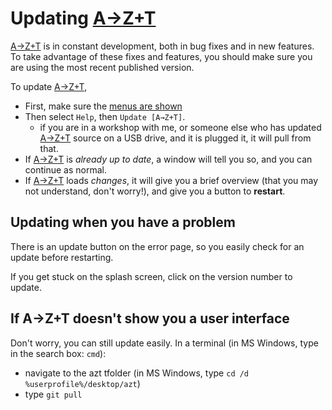 # Updating [A→Z+T]

[A→Z+T] is in constant development, both in bug fixes and in new features. To take advantage of these fixes and features, you should make sure you are using the most recent published version.

To update [A→Z+T],
- First, make sure the [menus are shown](MENUS.md)
- Then select `Help`, then `Update [A→Z+T]`.
  - if you are in a workshop with me, or someone else who has updated [A→Z+T] source on a USB drive, and it is plugged it, it will pull from that.
- If [A→Z+T] is _already up to date_, a window will tell you so, and you can continue as normal.
- If [A→Z+T] loads _changes_, it will give you a brief overview (that you may not understand, don't worryǃ), and give you a button to **restart**.

## Updating when you have a problem
There is an update button on the error page, so you easily check for an update before restarting.

If you get stuck on the splash screen, click on the version number to update.

## If A→Z+T doesn't show you a user interface
Don't worry, you can still update easily. In a terminal (in MS Windows, type in the search box: `cmd`):
- navigate to the azt tfolder (in MS Windows, type `cd /d %userprofile%/desktop/azt`)
- type `git pull`

[A→Z+T]:  https://github.com/kent-rasmussen/azt
[WeSay]:  https://software.sil.org/wesay/
[FLEx]: https://software.sil.org/fieldworks/
[LIFT]: https://code.google.com/archive/p/lift-standard/
[CAWL]: http://www.comparalex.org/resources/SIL%20Comparative%20African%20Word%20List.pdf
